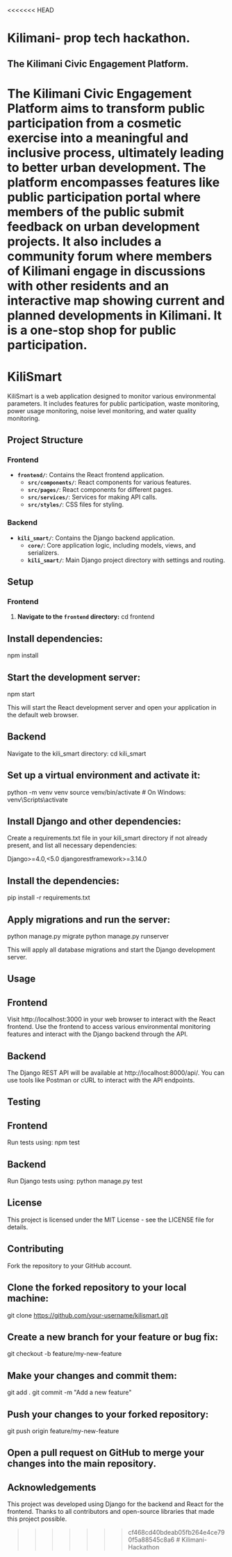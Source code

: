 <<<<<<< HEAD
# Kilimani- prop tech hackathon.
## The Kilimani Civic Engagement Platform.
The Kilimani Civic Engagement Platform aims to transform public participation from a cosmetic exercise into a meaningful and inclusive process, ultimately leading to better urban development.
The platform encompasses features like public participation portal where members of the public submit feedback on urban development projects.
It also includes a community forum where members of Kilimani engage in discussions with other residents and an interactive map showing current and planned developments in Kilimani.
It is a one-stop shop for public participation.
=======
# KiliSmart

KiliSmart is a web application designed to monitor various environmental parameters. It includes features for public participation, waste monitoring, power usage monitoring, noise level monitoring, and water quality monitoring.

## Project Structure

### Frontend

- **`frontend/`**: Contains the React frontend application.
  - **`src/components/`**: React components for various features.
  - **`src/pages/`**: React components for different pages.
  - **`src/services/`**: Services for making API calls.
  - **`src/styles/`**: CSS files for styling.

### Backend

- **`kili_smart/`**: Contains the Django backend application.
  - **`core/`**: Core application logic, including models, views, and serializers.
  - **`kili_smart/`**: Main Django project directory with settings and routing.

## Setup

### Frontend
1. **Navigate to the `frontend` directory:**
 cd frontend

## Install dependencies:
npm install

## Start the development server:
npm start

This will start the React development server and open your application in the default web browser.

## Backend
Navigate to the kili_smart directory:
cd kili_smart

## Set up a virtual environment and activate it:
python -m venv venv
source venv/bin/activate  # On Windows: venv\Scripts\activate

## Install Django and other dependencies:

Create a requirements.txt file in your kili_smart directory if not already present, and list all necessary dependencies:

Django>=4.0,<5.0
djangorestframework>=3.14.0

## Install the dependencies:
pip install -r requirements.txt

## Apply migrations and run the server:
python manage.py migrate
python manage.py runserver

This will apply all database migrations and start the Django development server.

## Usage

## Frontend
Visit http://localhost:3000 in your web browser to interact with the React frontend.
Use the frontend to access various environmental monitoring features and interact with the Django backend through the API.

## Backend
The Django REST API will be available at http://localhost:8000/api/.
You can use tools like Postman or cURL to interact with the API endpoints.

## Testing

## Frontend
Run tests using:
npm test

## Backend
Run Django tests using:
python manage.py test

## License
This project is licensed under the MIT License - see the LICENSE file for details.

## Contributing
Fork the repository to your GitHub account.

## Clone the forked repository to your local machine:
git clone https://github.com/your-username/kilismart.git

## Create a new branch for your feature or bug fix:
git checkout -b feature/my-new-feature

## Make your changes and commit them:
git add .
git commit -m "Add a new feature"

## Push your changes to your forked repository:
git push origin feature/my-new-feature

## Open a pull request on GitHub to merge your changes into the main repository.

## Acknowledgements
This project was developed using Django for the backend and React for the frontend.
Thanks to all contributors and open-source libraries that made this project possible.
>>>>>>> cf468cd40bdeab05fb264e4ce790f5a88545c8a6
#   K i l i m a n i - H a c k a t h o n  
 